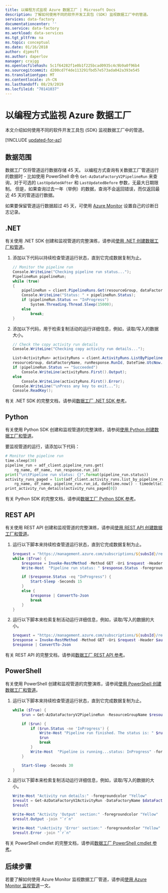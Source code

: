 ```yaml
---
title: 以编程方式监视 Azure 数据工厂 | Microsoft Docs
description: 了解如何使用不同的软件开发工具包 (SDK) 监视数据工厂中的管道。
services: data-factory
documentationcenter: ''
ms.service: data-factory
ms.workload: data-services
ms.tgt_pltfrm: na
ms.topic: conceptual
ms.date: 01/16/2018
author: djpmsft
ms.author: daperlov
manager: craigg
ms.openlocfilehash: 5c1f64282f1e0b1f225bcad0935c4c9b9a0f96b4
ms.sourcegitcommit: d200cd7f4de113291fbd57e573ada042a393e545
ms.translationtype: MT
ms.contentlocale: zh-CN
ms.lasthandoff: 08/29/2019
ms.locfileid: "70141037"
---
```

# <a name="programmatically-monitor-an-azure-data-factory"></a>以编程方式监视 Azure 数据工厂
本文介绍如何使用不同的软件开发工具包 (SDK) 监视数据工厂中的管道。 

[!INCLUDE [updated-for-az](../../includes/updated-for-az.md)]

## <a name="data-range"></a>数据范围

数据工厂仅将管道运行数据存储 45 天。 以编程方式查询有关数据工厂管道运行的数据时 - 比如使用 PowerShell 命令 `Get-AzDataFactoryV2PipelineRun` 来查询，对于可选的 `LastUpdatedAfter` 和 `LastUpdatedBefore` 参数，无最大日期限制。 但是，如果查询过去一年（举例）的数据，查询不会返回错误，而仅返回最近 45 天的管道运行数据。

如果要保留管道运行数据超过 45 天，可使用 [Azure Monitor](monitor-using-azure-monitor.md) 设置自己的诊断日志记录。

## <a name="net"></a>.NET
有关使用 .NET SDK 创建和监视管道的完整演练，请参阅[使用 .NET 创建数据工厂和管道](quickstart-create-data-factory-dot-net.md)。

1. 添加以下代码以持续检查管道运行状态，直到它完成数据复制为止。

    ```csharp
    // Monitor the pipeline run
    Console.WriteLine("Checking pipeline run status...");
    PipelineRun pipelineRun;
    while (true)
    {
        pipelineRun = client.PipelineRuns.Get(resourceGroup, dataFactoryName, runResponse.RunId);
        Console.WriteLine("Status: " + pipelineRun.Status);
        if (pipelineRun.Status == "InProgress")
            System.Threading.Thread.Sleep(15000);
        else
            break;
    }
    ```

2. 添加以下代码，用于检索复制活动的运行详细信息，例如，读取/写入的数据大小。

    ```csharp
    // Check the copy activity run details
    Console.WriteLine("Checking copy activity run details...");
   
    List<ActivityRun> activityRuns = client.ActivityRuns.ListByPipelineRun(
    resourceGroup, dataFactoryName, runResponse.RunId, DateTime.UtcNow.AddMinutes(-10), DateTime.UtcNow.AddMinutes(10)).ToList(); 
    if (pipelineRun.Status == "Succeeded")
        Console.WriteLine(activityRuns.First().Output);
    else
        Console.WriteLine(activityRuns.First().Error);
    Console.WriteLine("\nPress any key to exit...");
    Console.ReadKey();
    ```

有关 .NET SDK 的完整文档，请参阅[数据工厂 .NET SDK 参考](/dotnet/api/microsoft.azure.management.datafactory?view=azure-dotnet)。

## <a name="python"></a>Python
有关使用 Python SDK 创建和监视管道的完整演练，请参阅[使用 Python 创建数据工厂和管道](quickstart-create-data-factory-python.md)。

要监视管道的运行，请添加以下代码：

```python
# Monitor the pipeline run
time.sleep(30)
pipeline_run = adf_client.pipeline_runs.get(
    rg_name, df_name, run_response.run_id)
print("\n\tPipeline run status: {}".format(pipeline_run.status))
activity_runs_paged = list(adf_client.activity_runs.list_by_pipeline_run(
    rg_name, df_name, pipeline_run.run_id, datetime.now() - timedelta(1),  datetime.now() + timedelta(1)))
print_activity_run_details(activity_runs_paged[0])
```

有关 Python SDK 的完整文档，请参阅[数据工厂 Python SDK 参考](/python/api/overview/azure/datafactory?view=azure-python)。

## <a name="rest-api"></a>REST API
有关使用 REST API 创建和监视管道的完整演练，请参阅[使用 REST API 创建数据工厂和管道](quickstart-create-data-factory-rest-api.md)。
 
1. 运行以下脚本来持续检查管道运行状态，直到它完成数据复制为止。

    ```powershell
    $request = "https://management.azure.com/subscriptions/${subsId}/resourceGroups/${resourceGroup}/providers/Microsoft.DataFactory/factories/${dataFactoryName}/pipelineruns/${runId}?api-version=${apiVersion}"
    while ($True) {
        $response = Invoke-RestMethod -Method GET -Uri $request -Header $authHeader
        Write-Host  "Pipeline run status: " $response.Status -foregroundcolor "Yellow"

        if ($response.Status -eq "InProgress") {
            Start-Sleep -Seconds 15
        }
        else {
            $response | ConvertTo-Json
            break
        }
    }
    ```
2. 运行以下脚本来检索复制活动运行详细信息，例如，读取/写入的数据的大小。

    ```powershell
    $request = "https://management.azure.com/subscriptions/${subsId}/resourceGroups/${resourceGroup}/providers/Microsoft.DataFactory/factories/${dataFactoryName}/pipelineruns/${runId}/activityruns?api-version=${apiVersion}&startTime="+(Get-Date).ToString('yyyy-MM-dd')+"&endTime="+(Get-Date).AddDays(1).ToString('yyyy-MM-dd')+"&pipelineName=Adfv2QuickStartPipeline"
    $response = Invoke-RestMethod -Method GET -Uri $request -Header $authHeader
    $response | ConvertTo-Json
    ```

有关 REST API 的完整文档，请参阅[数据工厂 REST API 参考](/rest/api/datafactory/)。

## <a name="powershell"></a>PowerShell
有关使用 PowerShell 创建和监视管道的完整演练，请参阅[使用 PowerShell 创建数据工厂和管道](quickstart-create-data-factory-powershell.md)。

1. 运行以下脚本来持续检查管道运行状态，直到它完成数据复制为止。

    ```powershell
    while ($True) {
        $run = Get-AzDataFactoryV2PipelineRun -ResourceGroupName $resourceGroupName -DataFactoryName $DataFactoryName -PipelineRunId $runId

        if ($run) {
            if ($run.Status -ne 'InProgress') {
                Write-Host "Pipeline run finished. The status is: " $run.Status -foregroundcolor "Yellow"
                $run
                break
            }
            Write-Host  "Pipeline is running...status: InProgress" -foregroundcolor "Yellow"
        }

        Start-Sleep -Seconds 30
    }
    ```
2. 运行以下脚本来检索复制活动运行详细信息，例如，读取/写入的数据的大小。

    ```powershell
    Write-Host "Activity run details:" -foregroundcolor "Yellow"
    $result = Get-AzDataFactoryV2ActivityRun -DataFactoryName $dataFactoryName -ResourceGroupName $resourceGroupName -PipelineRunId $runId -RunStartedAfter (Get-Date).AddMinutes(-30) -RunStartedBefore (Get-Date).AddMinutes(30)
    $result
    
    Write-Host "Activity 'Output' section:" -foregroundcolor "Yellow"
    $result.Output -join "`r`n"
    
    Write-Host "\nActivity 'Error' section:" -foregroundcolor "Yellow"
    $result.Error -join "`r`n"
    ```

有关 PowerShell cmdlet 的完整文档，请参阅[数据工厂 PowerShell cmdlet 参考](/powershell/module/az.datafactory)。

## <a name="next-steps"></a>后续步骤
若要了解如何使用 Azure Monitor 监视数据工厂管道，请参阅[使用 Azure Monitor 监视管道](monitor-using-azure-monitor.md)一文。 

